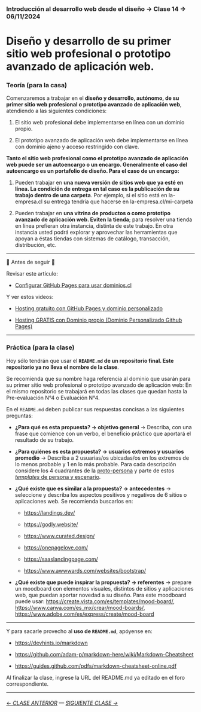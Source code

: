 ### Introducción al desarrollo web desde el diseño → Clase 14 → 06/11/2024

# Diseño y desarrollo de su primer sitio web profesional o prototipo avanzado de aplicación web.

### Teoría (para la casa)

Comenzaremos a trabajar en el **diseño y desarrollo, autónomo, de su primer sitio web profesional o prototipo avanzado de aplicación web**, atendiendo a las siguientes condiciones: 

1. El sitio web profesional debe implementarse en línea con un dominio propio. 

2. El prototipo avanzado de aplicación web debe implementarse en línea con dominio ajeno y acceso restringido con clave.

**Tanto el sitio web profesional como el prototipo avanzado de aplicación web puede ser un autoencargo o un encargo. Generalmente el caso del autoencargo es un portafolio de diseño. Para el caso de un encargo:**

1. Pueden trabajar en **una nueva versión de sitios web que ya esté en línea. La condición de entrega en tal caso es la publicación de su trabajo dentro de una carpeta**. Por ejemplo, si el sitio está en la-empresa.cl su entrega tendría que hacerse en la-empresa.cl/mi-carpeta

2. Pueden trabajar en **una vitrina de productos o como prototipo avanzado de aplicación web. Eviten la tienda**; para resolver una tienda en línea prefieran otra instancia, distinta de este trabajo. En otra instancia usted podrá explorar y aprovechar las herramientas que apoyan a éstas tiendas con sistemas de catálogo, transacción, distribución, etc.

- - - - - -

:rotating_light: Antes de seguir :rotating_light: 

Revisar este artículo:

- [Configurar GitHub Pages para usar dominios.cl](https://ggerena.medium.com/configurar-github-pages-para-usar-dominios-cl-13c1a644699f)

Y ver estos videos: 

- [Hosting gratuito con GitHub Pages y dominio personalizado](https://www.youtube.com/watch?v=nbUR1jzVI5g&t=328s)

- [Hosting GRATIS con Dominio propio (Dominio Personalizado Github Pages)](https://www.youtube.com/watch?v=tzjl91RP_To)

- - - - - - - - - - 

### Práctica (para la clase)

Hoy sólo tendrán que usar el **`README.md` de un repositorio final. Este repositorio ya no lleva el nombre de la clase**. 

Se recomienda que su nombre haga referencia al dominio que usarán para su primer sitio web profesional o prototipo avanzado de aplicación web: En el mismo repositorio se trabajará en todas las clases que quedan hasta la Pre-evaluación N°4 o Evaluación N°4. 

En el `README.md` deben publicar sus respuestas concisas a las siguientes preguntas: 

- **¿Para qué es esta propuesta? → objetivo general** → Describa, con una frase que comience con un verbo, el beneficio práctico que aportará el resultado de su trabajo.

- **¿Para quiénes es esta propuesta? → usuarios extremos y usuarios promedio** → Describa a 2 usuarias/os ubicadas/os en los extremos de lo menos probable y 1 en lo más probable. Para cada descripción considere los 4 cuadrantes de la [proto-persona](https://uxmag.com/articles/using-proto-personas-for-executive-alignment) y parte de estos [*templates* de persona y escenario](https://github.com/profesorfaco/dno037-2023-2/blob/main/clase-14/fragmento-sazerac-book.pdf).

- **¿Qué existe que es similar a la propuesta? → antecedentes** → seleccione y describa los aspectos positivos y negativos de 6 sitios o aplicaciones web. Se recomienda buscarlos en:

  - https://landings.dev/

  - https://godly.website/

  - https://www.curated.design/

  - https://onepagelove.com/

  - https://saaslandingpage.com/

  - https://www.awwwards.com/websites/bootstrap/

- **¿Qué existe que puede inspirar la propuesta? → referentes** → prepare un moodboard con elementos visuales, distintos de sitios y aplicaciones web, que puedan aportar novedad a su diseño. Para este moodboard puede usar: https://create.vista.com/es/templates/mood-board/, https://www.canva.com/es_mx/crear/mood-boards/, https://www.adobe.com/es/express/create/mood-board  

- - - - - - - - 

Y para sacarle provecho al **uso de `README.md`**, apóyense en:

- https://devhints.io/markdown

- https://github.com/adam-p/markdown-here/wiki/Markdown-Cheatsheet

- https://guides.github.com/pdfs/markdown-cheatsheet-online.pdf

Al finalizar la clase, ingrese la URL del README.md ya editado en el foro correspondiente.

- - - - - - - 

###### [← CLASE ANTERIOR](https://github.com/profesorfaco/dno096-2024/tree/main/clase-13) — [SIGUIENTE CLASE →](https://github.com/profesorfaco/dno096-2024/tree/main/clase-15)
